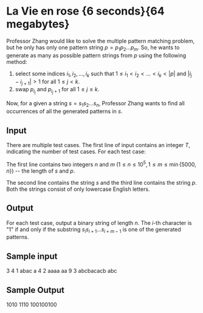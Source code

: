 # La Vie en rose {6 seconds}{64 megabytes}

Professor Zhang would like to solve the multiple pattern matching problem, but he only has only one pattern string $p=p_{1}p_{2}...p_{m}$. So, he wants to generate as many as possible pattern strings from $p$ using the following method:

1. select some indices $i_1,i_2,...,i_k$ such that $1 \le i_1 < i_2 < ... < i_k <|p|$ and $|i_j-i_{j+1}| > 1$ for all $1 \le j < k$.
2. swap $p_{i_j}$ and $p_{i_j+1}$ for all $1 \le j \le k$.

Now, for a given a string $s=s_{1}s_{2}...s_{n}$, Professor Zhang wants to find all occurrences of all the generated patterns in $s$.

## Input

There are multiple test cases. The first line of input contains an integer $T$, indicating the number of test cases. For each test case:

The first line contains two integers $n$ and $m$ $(1 \le n \le 10^5, 1 \le m \le \min\{5000, n\})$ -- the length of $s$ and $p$.

The second line contains the string $s$ and the third line contains the string $p$. Both the strings consist of only lowercase English letters.

## Output

For each test case, output a binary string of length $n$. The $i$-th character is "1" if and only if the substring $s_{i}s_{i+1}...s_{i+m-1}$ is one of the generated patterns.

## Sample input

3
4 1
abac
a
4 2
aaaa
aa
9 3
abcbacacb
abc

## Sample Output

1010
1110
100100100
